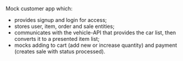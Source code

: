 Mock customer app which:
- provides signup and login for access;
- stores user, item, order and sale entities;
- communicates with the vehicle-API that provides the car list, then converts it to a presented item list;
- mocks adding to cart (add new or increase quantity) and payment (creates sale with status processed).
